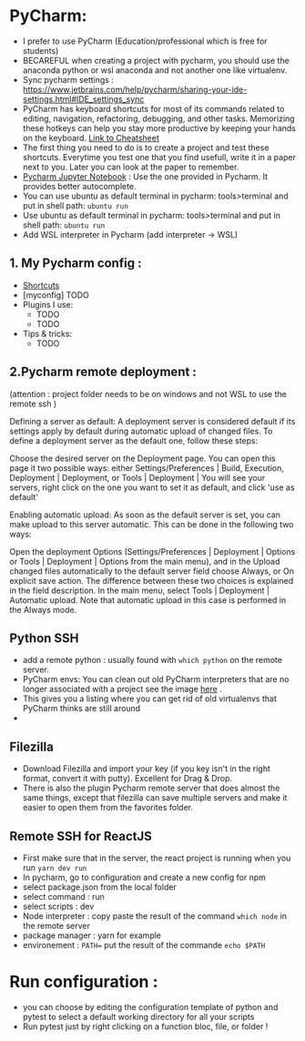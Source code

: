 # PyCharm: 
- I prefer to use PyCharm (Education/professional which is free for students) 
- BECAREFUL when creating a project with pycharm, you should use the anaconda python or wsl anaconda and not another one like virtualenv.
- Sync pycharm settings : https://www.jetbrains.com/help/pycharm/sharing-your-ide-settings.html#IDE_settings_sync
- PyCharm has keyboard shortcuts for most of its commands related to editing, navigation, refactoring, debugging, and other tasks. Memorizing these hotkeys can help you stay more productive by keeping your hands on the keyboard. [Link to Cheatsheet](https://resources.jetbrains.com/storage/products/pycharm/docs/PyCharm_ReferenceCard.pdf)
- The first thing you need to do is to create a project and test these shortcuts. Everytime you test one that you find usefull, write it in a paper next to you. Later you can look at the paper to remember.
- <ins>Pycharm Jupyter Notebook</ins> : Use the one provided in Pycharm. It provides better autocomplete.
- You can use ubuntu as default terminal in pycharm: tools>terminal  and put in shell path: `ubuntu run`
- Use ubuntu as default terminal in pycharm: tools>terminal  and put in shell path: `ubuntu run`
- Add WSL interpreter in Pycharm (add interpreter -> WSL)

## 1. My Pycharm config : 
- [Shortcuts](https://resources.jetbrains.com/storage/products/pycharm/docs/PyCharm_ReferenceCard.pdf)
- [myconfig] TODO
- Plugins I use:
  - TODO
  - TODO
- Tips & tricks:
  - TODO
 

## 2.Pycharm remote deployment :
(attention : project folder needs to be on windows and not WSL to use the remote ssh )

Defining a server as default:
A deployment server is considered default if its settings apply by default during automatic upload of changed files. To define a deployment server as the default one, follow these steps:

Choose the desired server on the Deployment page. You can open this page it two possible ways: either Settings/Preferences | Build, Execution, Deployment | Deployment, or Tools | Deployment | You will see your servers, right click on the one you want to set it as default, and click 'use as default' 

Enabling automatic upload:
As soon as the default server is set, you can make upload to this server automatic. This can be done in the following two ways:

Open the deployment Options (Settings/Preferences | Deployment | Options or Tools | Deployment | Options from the main menu), and in the Upload changed files automatically to the default server field choose Always, or On explicit save action. The difference between these two choices is explained in the field description.
In the main menu, select Tools | Deployment | Automatic upload. Note that automatic upload in this case is performed in the Always mode.


## Python SSH 
- add a remote python : usually found with `which python` on the remote server. 
- PyCharm envs: You can clean out old PyCharm interpreters that are no longer associated with a project see the image [here](https://github.com/AmineDjeghri/BetterWindowsUX/blob/master/pycharm_interpreters.PNG) .
- This gives you a listing where you can get rid of old virtualenvs that PyCharm thinks are still around
- 
## Filezilla 
- Download Filezilla and import your key (if you key isn't in the right format, convert it with putty). Excellent for Drag & Drop.
- There is also the plugin Pycharm remote server that does almost the same things, except that filezilla can save multiple servers and make it easier to open them from the favorites folder.


## Remote SSH for ReactJS
- First make sure that in the server, the react project is running when you run `yarn dev run`
- In pycharm, go to configuration and create a new config for npm 
- select package.json from the local folder
- select command : run
- select scripts : dev
- Node interpreter : copy paste the result of the command `which node` in the remote server
- package manager : yarn for example
- environement : `PATH=` put the result of the commande `echo $PATH` 

# Run configuration :
- you can choose by editing the configuration template of python and pytest to select a default working directory for all your scripts
- Run pytest just by right clicking on a function bloc, file, or folder !
